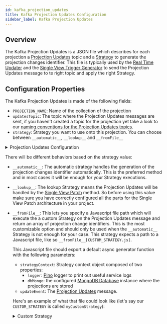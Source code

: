 ```yaml
---
id: kafka_projection_updates
title: Kafka Projection Updates Configuration
sidebar_label: Kafka Projection Updates
---
```


## Overview

The Kafka Projection Updates is a JSON file which describes for each projection a [Projection Updates](/fast_data/inputs_and_outputs.md#projection-update) topic and a [Strategy](/fast_data/configuration/strategies.md) to generate the projection changes identifier. This file is typically used by the [Real Time Updater](/fast_data/realtime_updater.md) and the [Single View Trigger Generator](/fast_data/single_view_trigger_generator.md) to send the Projection Updates message to te right topic and apply the right Strategy.

## Configuration Properties

The Kafka Projection Updates is made of the following fields:

- `PROJECTION_NAME`: Name of the collection of the projection
- `updatesTopic`: The topic where the Projection Updates messages are sent, if you haven't created a topic for the projection yet take a look to our [naming conventions for the Projection Updates topics](/fast_data/inputs_and_outputs.md#topic-naming-convention-1).
- `strategy`: Strategy you want to use onto this projection. You can choose between `__automatic__`, `__lookup__` and `__fromFile__`


<details><summary>Projection Updates Configuration</summary>

<p>

```json title="kafkaProjectionUpdates.json"
{
  "PROJECTION_NAME": {
    "updatesTopic": "PROJECTION_UPDATE_TOPIC",
    "strategy": "STRATEGY"
  }
}
```

</p>
</details>

There will be different behaviors based on the strategy value:
- `__automatic__`: The automatic strategy handles the generation of the projection changes identifier automatically. This is the preferred method and in most cases it will be enough for your Strategy executions.
- `__lookup__`: The lookup Strategy means the Projection Updates will be handled by the [Single View Patch](/fast_data/configuration/single_views.md#single-view-patch) method. So before using this value make sure you have correctly configured all the parts for the Single View Patch architecture in your project.
- `__fromFile__`: This lets you specify a Javascript file path which will execute the a custom Strategy on the Projection Updates message and return an array of projection change identifiers. This is the most customizable option and should only be used when the `__automatic__` Strategy is not enough for your case. This strategy expects a path to a Javascript file, like so `__fromFile__[CUSTOM_STRATEGY.js]`. 

  This Javascript file should export a default async generator function with the following parameters:

  - `strategyContext`: Strategy context object composed of two properties:
    - `logger`: [Pino](https://github.com/pinojs/pino) logger to print out useful service logs
    - `dbMongo`: the configured [MongoDB Database](https://mongodb.github.io/node-mongodb-native/5.2/classes/Db.html) instance where the projections are stored
  - `updateEvent`: The [Projection Updates](/fast_data/inputs_and_outputs.md#projection-update) message.

  Here's an example of what that file could look like (let's say our `CUSTOM_STRATEGY` is called `myCustomStrategy`):

  <details><summary>Custom Strategy</summary>

  <p>

  ```js
  // note: this has to be an AsyncGenerator
  module.exports = async function* myCustomStrategy ({ logger, dbMongo }, updateEvent) {
    yield { IDENTIFIER_FIELD: updateEvent.after.FIELD }
  }
  ```

  </p>
  </details>
